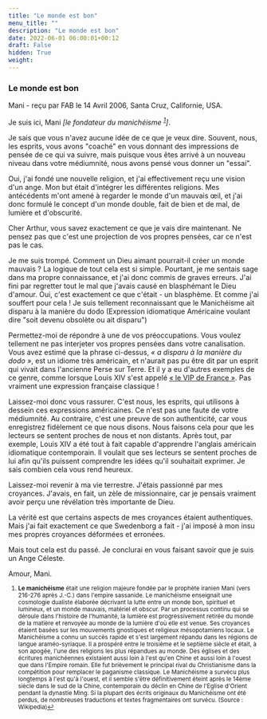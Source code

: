 ```yaml
---
title: "Le monde est bon"
menu_title: ""
description: "Le monde est bon"
date: 2022-06-01 06:00:01+00:12
draft: False
hidden: True
weight:
---
```

### Le monde est bon

Mani - reçu par FAB le 14 Avril 2006, Santa Cruz, Californie, USA.

Je suis ici, Mani *[le fondateur du manichéisme <sup id="a1">[1](#f1)</sup>]*.

Je sais que vous n'avez aucune idée de ce que je veux dire. Souvent, nous, les esprits, vous avons "coaché" en vous donnant des impressions de pensée de ce qui va suivre, mais puisque vous êtes arrivé à un nouveau niveau dans votre médiumnité, nous avons pensé vous donner un "essai".

Oui, j'ai fondé une nouvelle religion, et j'ai effectivement reçu une vision d'un ange. Mon but était d'intégrer les différentes religions. Mes antécédents m'ont amené à regarder le monde d'un mauvais œil, et j'ai donc formulé le concept d'un monde double, fait de bien et de mal, de lumière et d'obscurité.

Cher Arthur, vous savez exactement ce que je vais dire maintenant. Ne pensez pas que c'est une projection de vos propres pensées, car ce n'est pas le cas.

Je me suis trompé. Comment un Dieu aimant pourrait-il créer un monde mauvais ? La logique de tout cela est si simple. Pourtant, je me sentais sage dans ma propre connaissance, et j'ai donc commis de graves erreurs. J'ai fini par regretter tout le mal que j'avais causé en blasphémant le Dieu d'amour. Oui, c'est exactement ce que c'était - un blasphème. Et comme j'ai souffert pour cela ! Je suis tellement reconnaissant que le Manichéisme ait disparu à la manière du dodo (Expression idiomatique Américaine voulant dire "soit devenu obsolète ou ait disparu")

Permettez-moi de répondre à une de vos préoccupations. Vous voulez tellement ne pas interjeter vos propres pensées dans votre canalisation. Vous avez estimé que la phrase ci-dessus, *« a disparu à la manière du dodo »*, est un idiome très américain, et n'aurait pas pu être dit par un esprit qui vivait dans l'ancienne Perse sur Terre. Et il y a eu d'autres exemples de ce genre, comme lorsque Louis XIV s'est appelé [« le VIP de France »](/fr-contemporary-messages/fr-contemporary-messages-by-date-order/fr-contemporary-messages-2005/fr-2005-7-12-1-fab-louis-xiv/). Pas vraiment une expression française classique !

Laissez-moi donc vous rassurer. C'est nous, les esprits, qui utilisons à dessein ces expressions américaines. Ce n'est pas une faute de votre médiumnité. Au contraire, c'est une preuve de son authenticité, car vous enregistrez fidèlement ce que nous disons. Nous faisons cela pour que les lecteurs se sentent proches de nous et non distants. Après tout, par exemple, Louis XIV a été tout à fait capable d'apprendre l'anglais américain idiomatique contemporain. Il voulait que ses lecteurs se sentent proches de lui afin qu'ils puissent comprendre les idées qu'il souhaitait exprimer. Je sais combien cela vous rend heureux.

Laissez-moi revenir à ma vie terrestre. J'étais passionné par mes croyances. J'avais, en fait, un zèle de missionnaire, car je pensais vraiment avoir perçu une révélation très importante de Dieu.

La vérité est que certains aspects de mes croyances étaient authentiques. Mais j'ai fait exactement ce que Swedenborg a fait - j'ai imposé à mon insu mes propres croyances déformées et erronées.

Mais tout cela est du passé. Je conclurai en vous faisant savoir que je suis un Ange Céleste.

Amour, Mani.
<small>

1. <large id="f1"> **Le manichéisme** était une religion majeure fondée par le prophète iranien Mani (vers 216-276 après J.-C.) dans l'empire sassanide. Le manichéisme enseignait une cosmologie dualiste élaborée décrivant la lutte entre un monde bon, spirituel et lumineux, et un monde mauvais, matériel et obscur. Par un processus continu qui se déroule dans l'histoire de l'humanité, la lumière est progressivement retirée du monde de la matière et renvoyée au monde de la lumière d'où elle est venue. Ses croyances étaient basées sur les mouvements gnostiques et religieux mésopotamiens locaux. Le Manichéisme a connu un succès rapide et s'est largement répandu dans les régions de langue araméo-syriaque. Il a prospéré entre le troisième et le septième siècle et était, à son apogée, l'une des religions les plus répandues au monde. Des églises et des écritures manichéennes existaient aussi loin à l'est qu'en Chine et aussi loin à l'ouest que dans l'Empire romain. Elle fut brièvement le principal rival du Christianisme dans la compétition pour remplacer le paganisme classique. Le Manichéisme a survécu plus longtemps à l'est qu'à l'ouest, et il semble s'être définitivement éteint après le 14ème siècle dans le sud de la Chine, contemporain du déclin en Chine de l'Eglise d'Orient pendant la dynastie Ming. Si la plupart des écrits originaux du Manichéisme ont été perdus, de nombreuses traductions et textes fragmentaires ont survécu. (Source : Wikipedia)[↩](#a1)
